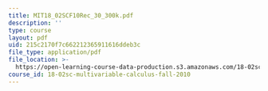 ```yaml
---
title: MIT18_02SCF10Rec_30_300k.pdf
description: ''
type: course
layout: pdf
uid: 215c2170f7c662212365911616ddeb3c
file_type: application/pdf
file_location: >-
  https://open-learning-course-data-production.s3.amazonaws.com/18-02sc-multivariable-calculus-fall-2010/215c2170f7c662212365911616ddeb3c_MIT18_02SCF10Rec_30_300k.pdf
course_id: 18-02sc-multivariable-calculus-fall-2010
---
```


